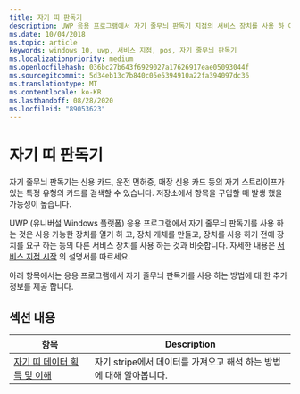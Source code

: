 ```yaml
---
title: 자기 띠 판독기
description: UWP 응용 프로그램에서 자기 줄무늬 판독기 지점의 서비스 장치를 사용 하 여 자기 줄무늬를 포함 하는 카드를 스캔 합니다.
ms.date: 10/04/2018
ms.topic: article
keywords: windows 10, uwp, 서비스 지점, pos, 자기 줄무늬 판독기
ms.localizationpriority: medium
ms.openlocfilehash: 036bc27b643f6929027a17626917eae05093044f
ms.sourcegitcommit: 5d34eb13c7b840c05e5394910a22fa394097dc36
ms.translationtype: MT
ms.contentlocale: ko-KR
ms.lasthandoff: 08/28/2020
ms.locfileid: "89053623"
---
```

# <a name="magnetic-stripe-reader"></a>자기 띠 판독기

자기 줄무늬 판독기는 신용 카드, 운전 면허증, 매장 신용 카드 등의 자기 스트라이프가 있는 특정 유형의 카드를 검색할 수 있습니다. 저장소에서 항목을 구입할 때 발생 했을 가능성이 높습니다.

UWP (유니버설 Windows 플랫폼) 응용 프로그램에서 자기 줄무늬 판독기를 사용 하는 것은 사용 가능한 장치를 열거 하 고, 장치 개체를 만들고, 장치를 사용 하기 전에 장치를 요구 하는 등의 다른 서비스 장치를 사용 하는 것과 비슷합니다. 자세한 내용은 [서비스 지점 시작](pos-basics.md) 의 설명서를 따르세요.

아래 항목에서는 응용 프로그램에서 자기 줄무늬 판독기를 사용 하는 방법에 대 한 추가 정보를 제공 합니다.

## <a name="in-this-section"></a>섹션 내용

| 항목 | Description |
|-------|-------------|
| [자기 띠 데이터 획득 및 이해](../devices-sensors/pos-magnetic-stripe-reader-data.md) | 자기 stripe에서 데이터를 가져오고 해석 하는 방법에 대해 알아봅니다. |